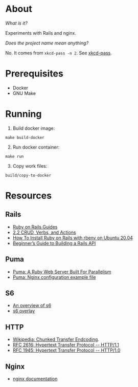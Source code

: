 # About
_What is it?_

Experiments with Rails and nginx.

_Does the project name mean anything?_

No. It comes from `xkcd-pass -n 2`.
See [xkcd-pass](https://github.com/redacted/XKCD-password-generator).

# Prerequisites

- Docker
- GNU Make

# Running
1. Build docker image:
```
make build-docker
```
2. Run docker container:
```
make run
```

3. Copy work files:
```
build/copy-to-docker
```

# Resources
## Rails
- [Ruby on Rails Guides](https://guides.rubyonrails.org/index.html)
- [2.2 CRUD, Verbs, and Actions](https://guides.rubyonrails.org/routing.html#crud-verbs-and-actions)
- [How To Install Ruby on Rails with rbenv on Ubuntu 20.04](https://www.digitalocean.com/community/tutorials/how-to-install-ruby-on-rails-with-rbenv-on-ubuntu-20-04)
- [Beginner’s Guide to Building a Rails API](https://medium.com/swlh/beginners-guide-to-building-a-rails-api-7b22aa7ec2fb)

## Puma
- [Puma: A Ruby Web Server Built For Parallelism](https://github.com/puma/puma)
- [Puma: Nginx configuration example file](https://github.com/puma/puma/blob/master/docs/nginx.md)

## S6
- [An overview of s6](https://www.skarnet.org/software/s6/overview.html)
- [s6 overlay](https://github.com/just-containers/s6-overlay)

## HTTP
- [Wikipedia: Chunked Transfer Endcoding](https://en.wikipedia.org/wiki/Chunked_transfer_encoding).
- [RFC 2616: Hypertext Transfer Protocol -- HTTP/1.1](https://www.rfc-editor.org/rfc/rfc2616)
- [RFC 1945: Hypertext Transfer Protocol -- HTTP/1.0](https://www.rfc-editor.org/rfc/rfc1945)

## Nginx
- [nginx documentation](https://nginx.org/en/docs/)


